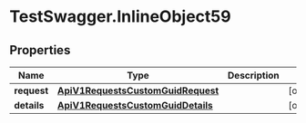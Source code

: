 # TestSwagger.InlineObject59

## Properties

Name | Type | Description | Notes
------------ | ------------- | ------------- | -------------
**request** | [**ApiV1RequestsCustomGuidRequest**](ApiV1RequestsCustomGuidRequest.md) |  | [optional] 
**details** | [**ApiV1RequestsCustomGuidDetails**](ApiV1RequestsCustomGuidDetails.md) |  | [optional] 


